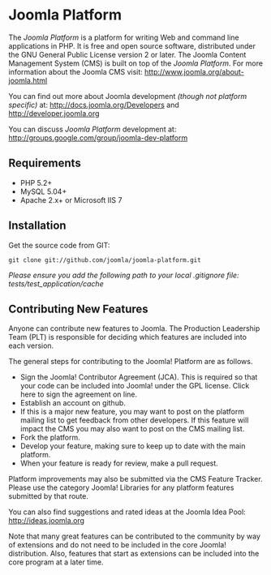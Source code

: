 Joomla Platform
===============

The *Joomla Platform* is a platform for writing Web and command line applications in PHP.  It is free and open source software,
distributed under the GNU General Public License version 2 or later.  The Joomla Content Management System (CMS) is built on
top of the *Joomla Platform*.  For more information about the Joomla CMS visit: http://www.joomla.org/about-joomla.html

You can find out more about Joomla development *(though not platform specific)* at: http://docs.joomla.org/Developers and http://developer.joomla.org

You can discuss *Joomla Platform* development at: http://groups.google.com/group/joomla-dev-platform

Requirements
------------

* PHP 5.2+
* MySQL 5.04+
* Apache 2.x+ or Microsoft IIS 7

Installation
------------

Get the source code from GIT:

    git clone git://github.com/joomla/joomla-platform.git

_Please ensure you add the following path to your local .gitignore file: tests/test_application/cache_

Contributing New Features
-------------------------

Anyone can contribute new features to Joomla. The Production Leadership Team (PLT) is responsible for deciding which features are included into each version.

The general steps for contributing to the Joomla! Platform are as follows.

* Sign the Joomla! Contributor Agreement (JCA). This is required so that your code can be included into Joomla! under the GPL license. Click here to sign the agreement on line.
* Establish an account on github.
* If this is a major new feature, you may want to post on the platform mailing list to get feedback from other developers. If this feature will impact the CMS you may also want to post on the CMS mailing list.
* Fork the platform.
* Develop your feature, making sure to keep up to date with the main platform.
* When your feature is ready for review, make a pull request.

Platform improvements may also be submitted via the CMS Feature Tracker. Please use the category Joomla! Libraries for any platform features submitted by that route.

You can also find suggestions and rated ideas at the Joomla Idea Pool: http://ideas.joomla.org

Note that many great features can be contributed to the community by way of extensions and do not need to be included in the core Joomla! distribution. Also, features that start as extensions can be included into the core program at a later time.